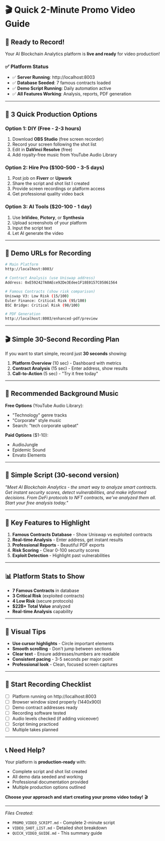 # 🎬 Quick 2-Minute Promo Video Guide

## 🚀 **Ready to Record!**

Your AI Blockchain Analytics platform is **live and ready** for video production!

### ✅ **Platform Status**
- ✅ **Server Running**: http://localhost:8003
- ✅ **Database Seeded**: 7 famous contracts loaded
- ✅ **Demo Script Running**: Daily automation active
- ✅ **All Features Working**: Analysis, reports, PDF generation

---

## 🎯 **3 Quick Production Options**

### **Option 1: DIY (Free - 2-3 hours)**
1. Download **OBS Studio** (free screen recorder)
2. Record your screen following the shot list
3. Edit in **DaVinci Resolve** (free)
4. Add royalty-free music from YouTube Audio Library

### **Option 2: Hire Pro ($100-500 - 3-5 days)**
1. Post job on **Fiverr** or **Upwork**
2. Share the script and shot list I created
3. Provide screen recordings or platform access
4. Get professional quality video back

### **Option 3: AI Tools ($20-100 - 1 day)**
1. Use **InVideo**, **Pictory**, or **Synthesia**
2. Upload screenshots of your platform
3. Input the script text
4. Let AI generate the video

---

## 📱 **Demo URLs for Recording**

```bash
# Main Platform
http://localhost:8003/

# Contract Analysis (use Uniswap address)
Address: 0xE592427A0AEce92De3Edee1F18E0157C05861564

# Famous Contracts (show risk comparison)
Uniswap V3: Low Risk (15/100)
Euler Finance: Critical Risk (95/100)
BSC Bridge: Critical Risk (98/100)

# PDF Generation
http://localhost:8003/enhanced-pdf/preview
```

---

## 🎬 **Simple 30-Second Recording Plan**

If you want to start simple, record just **30 seconds** showing:

1. **Platform Overview** (10 sec) - Dashboard with metrics
2. **Contract Analysis** (15 sec) - Enter address, show results
3. **Call-to-Action** (5 sec) - "Try it free today"

---

## 🎵 **Recommended Background Music**

**Free Options** (YouTube Audio Library):
- "Technology" genre tracks
- "Corporate" style music
- Search: "tech corporate upbeat"

**Paid Options** ($1-10):
- AudioJungle
- Epidemic Sound
- Envato Elements

---

## 📝 **Simple Script (30-second version)**

*"Meet AI Blockchain Analytics - the smart way to analyze smart contracts. Get instant security scores, detect vulnerabilities, and make informed decisions. From DeFi protocols to NFT contracts, we've analyzed them all. Start your free analysis today."*

---

## 🎯 **Key Features to Highlight**

1. **Famous Contracts Database** - Show Uniswap vs exploited contracts
2. **Real-time Analysis** - Enter address, get instant results
3. **Professional Reports** - Beautiful PDF exports
4. **Risk Scoring** - Clear 0-100 security scores
5. **Exploit Detection** - Highlight past vulnerabilities

---

## 📊 **Platform Stats to Show**

- **7 Famous Contracts** in database
- **3 Critical Risk** (exploited contracts)
- **4 Low Risk** (secure protocols)
- **$22B+ Total Value** analyzed
- **Real-time Analysis** capability

---

## 🎨 **Visual Tips**

- **Use cursor highlights** - Circle important elements
- **Smooth scrolling** - Don't jump between sections
- **Clear text** - Ensure addresses/numbers are readable
- **Consistent pacing** - 3-5 seconds per major point
- **Professional look** - Clean, focused screen captures

---

## 🚀 **Start Recording Checklist**

- [ ] Platform running on http://localhost:8003
- [ ] Browser window sized properly (1440x900)
- [ ] Demo contract addresses ready
- [ ] Recording software tested
- [ ] Audio levels checked (if adding voiceover)
- [ ] Script timing practiced
- [ ] Multiple takes planned

---

## 📞 **Need Help?**

Your platform is **production-ready** with:
- Complete script and shot list created
- All demo data seeded and working
- Professional documentation provided
- Multiple production options outlined

**Choose your approach and start creating your promo video today!** 🎬

---

*Files Created:*
- `PROMO_VIDEO_SCRIPT.md` - Complete 2-minute script
- `VIDEO_SHOT_LIST.md` - Detailed shot breakdown  
- `QUICK_VIDEO_GUIDE.md` - This summary guide
